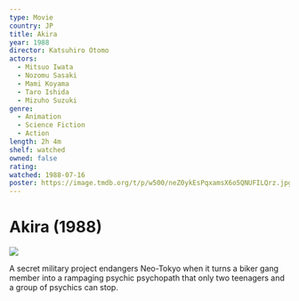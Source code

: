 ```yaml
---
type: Movie
country: JP
title: Akira
year: 1988
director: Katsuhiro Otomo
actors:
  - Mitsuo Iwata
  - Nozomu Sasaki
  - Mami Koyama
  - Taro Ishida
  - Mizuho Suzuki
genre:
  - Animation
  - Science Fiction
  - Action
length: 2h 4m
shelf: watched
owned: false
rating:
watched: 1988-07-16
poster: https://image.tmdb.org/t/p/w500/neZ0ykEsPqxamsX6o5QNUFILQrz.jpg
---
```


# Akira (1988)

![](https://image.tmdb.org/t/p/w500/neZ0ykEsPqxamsX6o5QNUFILQrz.jpg)

A secret military project endangers Neo-Tokyo when it turns a biker gang member into a rampaging psychic psychopath that only two teenagers and a group of psychics can stop.